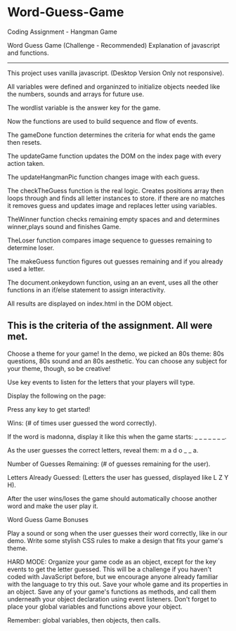 # Word-Guess-Game

Coding Assignment - Hangman Game

Word Guess Game (Challenge - Recommended)
Explanation of javascript and functions.

---

This project uses vanilla javascript. (Desktop Version Only not responsive).

All variables were defined and organinzed to initialize objects
needed like the numbers, sounds and arrays for future use.

The wordlist variable is the answer key for the game.

Now the functions are used to build sequence and flow of events.

The gameDone function determines the criteria for what ends the game then resets.

The updateGame function updates the DOM on the index page with every action taken.

The updateHangmanPic function changes image with each guess.

The checkTheGuess function is the real logic. Creates positions array
then loops through and finds all letter instances to store.
if there are no matches it removes guess and updates image and replaces letter
using variables.

TheWinner function checks remaining empty spaces and and determines winner,plays sound and finishes Game.

TheLoser function compares image sequence to guesses remaining to determine loser.

The makeGuess function figures out guesses remaining and if you already used a letter.

The document.onkeydown function, using an an event, uses all the other functions in an
if/else statement to assign interactivity.

All results are displayed on index.html in the DOM object.

## This is the criteria of the assignment. All were met.

Choose a theme for your game! In the demo, we picked an 80s theme: 80s questions, 80s sound and an 80s aesthetic. You can choose any subject for your theme, though, so be creative!

Use key events to listen for the letters that your players will type.

Display the following on the page:

Press any key to get started!

Wins: (# of times user guessed the word correctly).

If the word is madonna, display it like this when the game starts: \_ \_ \_ \_ \_ \_ \_.

As the user guesses the correct letters, reveal them: m a d o \_ \_ a.

Number of Guesses Remaining: (# of guesses remaining for the user).

Letters Already Guessed: (Letters the user has guessed, displayed like L Z Y H).

After the user wins/loses the game should automatically choose another word and make the user play it.

Word Guess Game Bonuses

Play a sound or song when the user guesses their word correctly, like in our demo.
Write some stylish CSS rules to make a design that fits your game's theme.

HARD MODE: Organize your game code as an object, except for the key events to get the letter guessed. This will be a challenge if you haven't coded with JavaScript before, but we encourage anyone already familiar with the language to try this out.
Save your whole game and its properties in an object.
Save any of your game's functions as methods, and call them underneath your object declaration using event listeners.
Don't forget to place your global variables and functions above your object.

Remember: global variables, then objects, then calls.
